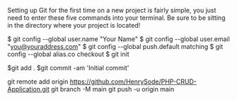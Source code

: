 Setting up Git for the first time on a new project is fairly simple, 
you just need to enter these five commands into your terminal. 
Be sure to be sitting in the directory where your project is located!


$ git config --global user.name "Your Name"
$ git config --global user.email "you@youraddress.com"
$ git config --global push.default matching
$ git config --global alias.co checkout
$ git init

$git add . 
$git commit -am 'Initial commit'


git remote add origin https://github.com/HenrySode/PHP-CRUD-Application.git
git branch -M main
git push -u origin main
